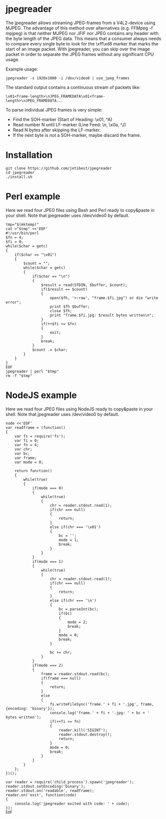 # jpegreader

The jpegreader allows streaming JPEG-frames from a V4L2-device using MJPEG.
The advantage of this method over alternatives (e.g. FFMpeg -f mpjpeg) is 
that neither MJPEG nor JFIF nor JPEG contains any header with the byte length
of the JPEG data. This means that a consumer always needs to compare every
single byte to look for the \xff\xd8 marker that marks the start of an
image packet. With jpegreader, you can skip over the image packet in order
to separate the JPEG frames without any significant CPU usage.

Example usage:

    jpegreader -s 1920x1080 -i /dev/video0 | use_jpeg_frames

The standard output contains a continuous stream of packets like:

    \x01<frame-length>\nJPEG_FRAMEDATA\x01<frame-length>\nJPEG_FRAMEDATA...

To parse individual JPEG frames is very simple:
  - Find the SOH-marker (Start of Heading: \x01, ^A)
  - Read number N until LF-marker (Line Feed: \n, \x0a, ^J)
  - Read N bytes after skipping the LF-marker.
  - If the next byte is not a SOH-marker, maybe discard the frame.

# Installation

    git clone https://github.com/jetibest/jpegreader
    cd jpegreader
    ./install.sh

# Perl example

Here we read four JPEG files using Bash and Perl ready to copy&paste in your shell.
Note that jpegreader uses /dev/video0 by default.

    tmp="$(mktemp)"
    cat >"$tmp" <<'EOF'
    #!/usr/bin/perl
    $fn = 4;
    $fi = 0;
    while($char = getc)
    {
        if($char == "\x01")
        {
            $count = "";
            while($char = getc)
            {
                if($char == "\n")
                {
                    $result = read(STDIN, $buffer, $count);
                    if($result == $count)
                    {
                        open($fh, '>:raw', "frame.$fi.jpg") or die "write error";
                        print $fh $buffer;
                        close $fh;
                        print "frame.$fi.jpg: $result bytes written\n";
                    }
                    if(++$fi >= $fn)
                    {
                        exit;
                    }
                    break;
                }
                $count .= $char;
            }
        }
    }
    EOF
    jpegreader | perl "$tmp"
    rm -f "$tmp"

# NodeJS example

Here we read four JPEG files using NodeJS ready to copy&paste in your shell.
Note that jpegreader uses /dev/video0 by default.

    node <<'EOF'
    var readframe = (function()
    {
        var fs = require('fs');
        var fi = 0;
        var fn = 4;
        var chr;
        var bc;
        var frame;
        var mode = 0;

        return function()
        {
            while(true)
            {
                if(mode === 0)
                {
                    while(true)
                    {
                        chr = reader.stdout.read(1);
                        if(chr === null)
                        {
                            return;
                        }
                        else if(chr === '\x01')
                        {
                            bc = '';
                            mode = 1;
                            break;
                        }
                    }
                }
                if(mode === 1)
                {
                    while(true)
                    {
                        chr = reader.stdout.read(1);
                        if(chr === null)
                        {
                            return;
                        }
                        else if(chr === '\n')
                        {
                            bc = parseInt(bc);
                            if(bc)
                            {
                                mode = 2;
                                break;
                            }
                            mode = 0;
                            break;
                        }

                        bc += chr;
                    }
                }
                if(mode === 2)
                {
                    frame = reader.stdout.read(bc);
                    if(frame === null)
                    {
                        return;
                    }
                    else
                    {
                        fs.writeFileSync('frame.' + fi + '.jpg', frame, {encoding: 'binary'});
                        console.log('frame.' + fi + '.jpg: ' + bc + ' bytes written');
                        if(++fi >= fn)
                        {
                            reader.kill('SIGINT');
                            reader.stdout.destroy();
                            return;
                        }
                        mode = 0;
                        break;
                    }
                }
            }
        };
    })();
    
    var reader = require('child_process').spawn('jpegreader');
    reader.stdout.setEncoding('binary');
    reader.stdout.on('readable', readframe);
    reader.on('exit', function(code)
    {
        console.log('jpegreader exited with code: ' + code);
    });
    EOF


